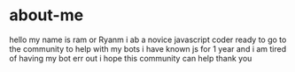 # about-me
hello my name is ram or Ryanm
i ab a novice javascript coder ready to go to the community to help with my bots
i have known js for 1 year and i am tired of having my bot err out 
i hope this community can help
thank you
